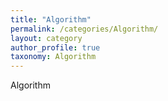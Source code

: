 ```yaml
---
title: "Algorithm"
permalink: /categories/Algorithm/
layout: category
author_profile: true
taxonomy: Algorithm
---
```

Algorithm